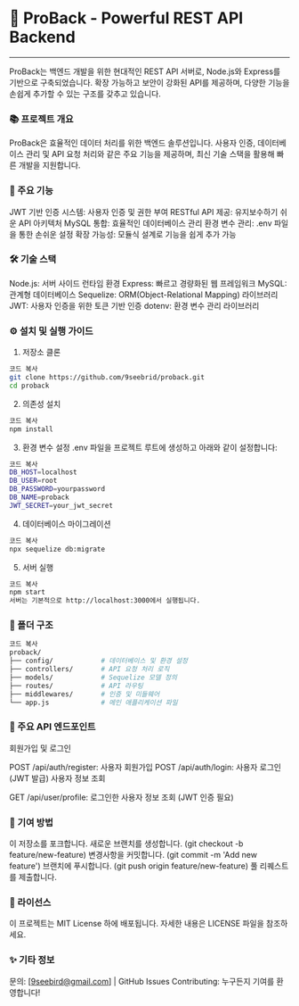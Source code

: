 # 🚀 ProBack - Powerful REST API Backend

---

ProBack는 백엔드 개발을 위한 현대적인 REST API 서버로, Node.js와 Express를 기반으로 구축되었습니다. 확장 가능하고 보안이 강화된 API를 제공하며, 다양한 기능을 손쉽게 추가할 수 있는 구조를 갖추고 있습니다.

### 📚 프로젝트 개요

ProBack은 효율적인 데이터 처리를 위한 백엔드 솔루션입니다. 사용자 인증, 데이터베이스 관리 및 API 요청 처리와 같은 주요 기능을 제공하며, 최신 기술 스택을 활용해 빠른 개발을 지원합니다.

### 🔑 주요 기능

JWT 기반 인증 시스템: 사용자 인증 및 권한 부여
RESTful API 제공: 유지보수하기 쉬운 API 아키텍처
MySQL 통합: 효율적인 데이터베이스 관리
환경 변수 관리: .env 파일을 통한 손쉬운 설정
확장 가능성: 모듈식 설계로 기능을 쉽게 추가 가능

### 🛠️ 기술 스택

Node.js: 서버 사이드 런타임 환경
Express: 빠르고 경량화된 웹 프레임워크
MySQL: 관계형 데이터베이스
Sequelize: ORM(Object-Relational Mapping) 라이브러리
JWT: 사용자 인증을 위한 토큰 기반 인증
dotenv: 환경 변수 관리 라이브러리

### ⚙️ 설치 및 실행 가이드

1. 저장소 클론

```bash
코드 복사
git clone https://github.com/9seebrid/proback.git
cd proback
```

2. 의존성 설치

```bash
코드 복사
npm install
```

3. 환경 변수 설정
   .env 파일을 프로젝트 루트에 생성하고 아래와 같이 설정합니다:

```bash
코드 복사
DB_HOST=localhost
DB_USER=root
DB_PASSWORD=yourpassword
DB_NAME=proback
JWT_SECRET=your_jwt_secret
```

4. 데이터베이스 마이그레이션

```bash
코드 복사
npx sequelize db:migrate
```

5. 서버 실행

```bash
코드 복사
npm start
서버는 기본적으로 http://localhost:3000에서 실행됩니다.
```

### 📂 폴더 구조

```bash
코드 복사
proback/
├── config/            # 데이터베이스 및 환경 설정
├── controllers/       # API 요청 처리 로직
├── models/            # Sequelize 모델 정의
├── routes/            # API 라우팅
├── middlewares/       # 인증 및 미들웨어
└── app.js             # 메인 애플리케이션 파일
```

### 🎯 주요 API 엔드포인트

회원가입 및 로그인

POST /api/auth/register: 사용자 회원가입
POST /api/auth/login: 사용자 로그인 (JWT 발급)
사용자 정보 조회

GET /api/user/profile: 로그인한 사용자 정보 조회 (JWT 인증 필요)

### 🤝 기여 방법

이 저장소를 포크합니다.
새로운 브랜치를 생성합니다. (git checkout -b feature/new-feature)
변경사항을 커밋합니다. (git commit -m 'Add new feature')
브랜치에 푸시합니다. (git push origin feature/new-feature)
풀 리퀘스트를 제출합니다.

### 📜 라이선스

이 프로젝트는 MIT License 하에 배포됩니다. 자세한 내용은 LICENSE 파일을 참조하세요.

### ✨ 기타 정보

문의: [9seebird@gmail.com] | GitHub Issues
Contributing: 누구든지 기여를 환영합니다!
